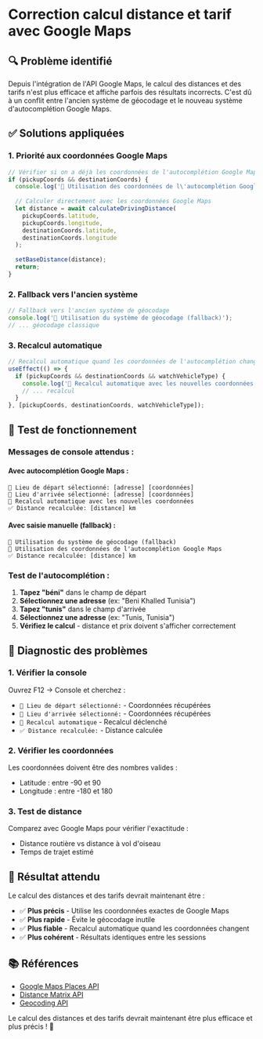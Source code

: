 # Correction calcul distance et tarif avec Google Maps

## 🔍 **Problème identifié**

Depuis l'intégration de l'API Google Maps, le calcul des distances et des tarifs n'est plus efficace et affiche parfois des résultats incorrects. C'est dû à un conflit entre l'ancien système de géocodage et le nouveau système d'autocomplétion Google Maps.

## ✅ **Solutions appliquées**

### **1. Priorité aux coordonnées Google Maps**

```typescript
// Vérifier si on a déjà les coordonnées de l'autocomplétion Google Maps
if (pickupCoords && destinationCoords) {
  console.log('📍 Utilisation des coordonnées de l\'autocomplétion Google Maps');
  
  // Calculer directement avec les coordonnées Google Maps
  let distance = await calculateDrivingDistance(
    pickupCoords.latitude,
    pickupCoords.longitude,
    destinationCoords.latitude,
    destinationCoords.longitude
  );
  
  setBaseDistance(distance);
  return;
}
```

### **2. Fallback vers l'ancien système**

```typescript
// Fallback vers l'ancien système de géocodage
console.log('📍 Utilisation du système de géocodage (fallback)');
// ... géocodage classique
```

### **3. Recalcul automatique**

```typescript
// Recalcul automatique quand les coordonnées de l'autocomplétion changent
useEffect(() => {
  if (pickupCoords && destinationCoords && watchVehicleType) {
    console.log('🔄 Recalcul automatique avec les nouvelles coordonnées');
    // ... recalcul
  }
}, [pickupCoords, destinationCoords, watchVehicleType]);
```

## 🧪 **Test de fonctionnement**

### **Messages de console attendus :**

#### **Avec autocomplétion Google Maps :**
```
📍 Lieu de départ sélectionné: [adresse] [coordonnées]
📍 Lieu d'arrivée sélectionné: [adresse] [coordonnées]
🔄 Recalcul automatique avec les nouvelles coordonnées
✅ Distance recalculée: [distance] km
```

#### **Avec saisie manuelle (fallback) :**
```
📍 Utilisation du système de géocodage (fallback)
📍 Utilisation des coordonnées de l'autocomplétion Google Maps
✅ Distance recalculée: [distance] km
```

### **Test de l'autocomplétion :**
1. **Tapez "béni"** dans le champ de départ
2. **Sélectionnez une adresse** (ex: "Beni Khalled Tunisia")
3. **Tapez "tunis"** dans le champ d'arrivée
4. **Sélectionnez une adresse** (ex: "Tunis, Tunisia")
5. **Vérifiez le calcul** - distance et prix doivent s'afficher correctement

## 🔧 **Diagnostic des problèmes**

### **1. Vérifier la console**
Ouvrez F12 → Console et cherchez :
- `📍 Lieu de départ sélectionné:` - Coordonnées récupérées
- `📍 Lieu d'arrivée sélectionné:` - Coordonnées récupérées
- `🔄 Recalcul automatique` - Recalcul déclenché
- `✅ Distance recalculée:` - Distance calculée

### **2. Vérifier les coordonnées**
Les coordonnées doivent être des nombres valides :
- Latitude : entre -90 et 90
- Longitude : entre -180 et 180

### **3. Test de distance**
Comparez avec Google Maps pour vérifier l'exactitude :
- Distance routière vs distance à vol d'oiseau
- Temps de trajet estimé

## 🎯 **Résultat attendu**

Le calcul des distances et des tarifs devrait maintenant être :
- ✅ **Plus précis** - Utilise les coordonnées exactes de Google Maps
- ✅ **Plus rapide** - Évite le géocodage inutile
- ✅ **Plus fiable** - Recalcul automatique quand les coordonnées changent
- ✅ **Plus cohérent** - Résultats identiques entre les sessions

## 📚 **Références**

- [Google Maps Places API](https://developers.google.com/maps/documentation/places)
- [Distance Matrix API](https://developers.google.com/maps/documentation/distance-matrix)
- [Geocoding API](https://developers.google.com/maps/documentation/geocoding)

Le calcul des distances et des tarifs devrait maintenant être plus efficace et plus précis ! 🎉
